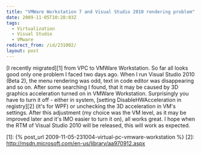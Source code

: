 ```yaml
---
title: "VMWare Workstation 7 and Visual Studio 2010 rendering problem"
date: 2009-11-05T10:28:03Z
tags:
  - Virtualization
  - Visual Studio
  - VMware
redirect_from: /id/231002/
layout: post
---
```

[I recently migrated][1] from VPC to VMWare Workstation. So far all looks good only one problem I faced two days ago. When I run Visual Studio 2010 (Beta 2), the menu rendering was odd, text in code editor was disappearing and so on. After some searching I found, that it may be caused by 3D graphics acceleration turned on in VMWare Workstation. Surprisingly you have to turn it off - either in system, [setting DisableHWAcceleration in registry][2] (it's for WPF) or unchecking the 3D acceleration in VM's settings. After this adjustment (my choice was the VM level, as it may be improved later and it's IMO easier to turn it on), all works great. I hope when the RTM of Visual Studio 2010 will be released, this will work as expected.

[1]: {% post_url 2009-11-05-231004-virtual-pc-vmware-workstation %}
[2]: http://msdn.microsoft.com/en-us/library/aa970912.aspx